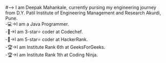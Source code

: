 #--> I am Deepak Mahankale, currently pursing my engineering journey from D.Y. Patil Institute of Engineering Management and Research Akurdi, Pune.
<br>
-💻->I am a Java Programmer.
<br>
-🥇->I am 3-star⭐️ coder at Codechef.
<br>
-🥇->I am 5-star⭐️ coder at HackerRank.
<br>
-🏆->I am Institute Rank 6th at GeeksForGeeks.
<br>
-🏆->I am Institute Rank 1th at Coding Ninja.
